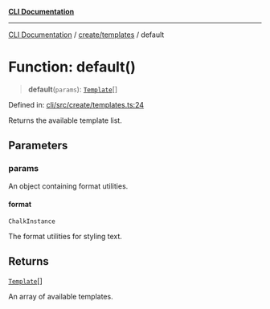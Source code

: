 [**CLI Documentation**](../../../README.md)

***

[CLI Documentation](../../../README.md) / [create/templates](../README.md) / default

# Function: default()

> **default**(`params`): [`Template`](../interfaces/Template.md)[]

Defined in: [cli/src/create/templates.ts:24](https://github.com/stonemjs/cli/blob/83156d7f07cad6e0545ad29ba32878fdd248ede2/src/create/templates.ts#L24)

Returns the available template list.

## Parameters

### params

An object containing format utilities.

#### format

`ChalkInstance`

The format utilities for styling text.

## Returns

[`Template`](../interfaces/Template.md)[]

An array of available templates.
